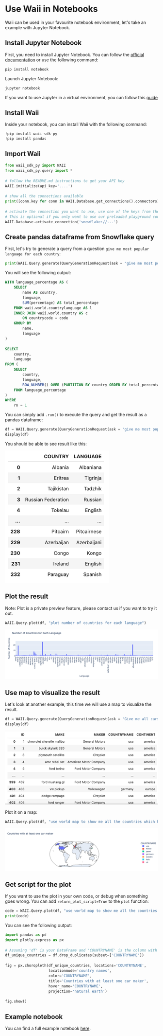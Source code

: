 # Use Waii in Notebooks

Waii can be used in your favourite notebook environment, let's take an example with Jupyter Notebook.

## Install Jupyter Notebook

First, you need to install Jupyter Notebook. You can follow the [official documentation](https://jupyter.org/install) or use the following command:

```bash
pip install notebook
```

Launch Jupyter Notebook:

```bash
jupyter notebook
```

If you want to use Jupyter in a virtual environment, you can follow this [guide](https://medium.com/@eleroy/jupyter-notebook-in-a-virtual-environment-virtualenv-8f3c3448247)

## Install Waii

Inside your notebook, you can install Waii with the following command:

```
!pip install waii-sdk-py
!pip install pandas
```

## Import Waii

```python
from waii_sdk_py import WAII
from waii_sdk_py.query import *

# follow the README.md instructions to get your API key
WAII.initialize(api_key='....') 

# show all the connections available
print([conn.key for conn in WAII.Database.get_connections().connectors])

# activate the connection you want to use, use one of the keys from the previous command
# This is optional if you only want to use our preloaded playground connection
WAII.Database.activate_connection('snowflake://...')
```

## Create pandas dataframe from Snowflake query

First, let's try to generate a query from a question `give me most popular language for each country`:

```python
print(WAII.Query.generate(QueryGenerationRequest(ask = "give me most popular language for each country")).query)
```

You will see the following output:

```sql
WITH language_percentage AS (
    SELECT
        name AS country,
        language,
        SUM(percentage) AS total_percentage
    FROM waii.world.countrylanguage AS l
    INNER JOIN waii.world.country AS c
        ON countrycode = code
    GROUP BY
        name,
        language
)

SELECT
    country,
    language
FROM (
    SELECT
        country,
        language,
        ROW_NUMBER() OVER (PARTITION BY country ORDER BY total_percentage DESC) AS rn
    FROM language_percentage
)
WHERE
    rn = 1
```

You can simply add `.run()` to execute the query and get the result as a pandas dataframe:

```python
df = WAII.Query.generate(QueryGenerationRequest(ask = "give me most popular language for each country")).run().to_pandas_df()
display(df)
```

You should be able to see result like this:

![df_output.png](doc%2Fdf_output.png)

## Plot the result

Note: Plot is a private preview feature, please contact us if you want to try it out.

```python
WAII.Query.plot(df, "plot number of countries for each language")
```

![plot_result.png](doc%2Fplot_result.png)

## Use map to visualize the result

Let's look at another example, this time we will use a map to visualize the result.

```python
df = WAII.Query.generate(QueryGenerationRequest(ask = "Give me all cars, with their maker, country and continent")).run().to_pandas_df()
display(df)
```
![df_output_cars.png](doc%2Fdf_output_cars.png)

Plot it on a map:

```python
WAII.Query.plot(df, "use world map to show me all the countries which have at least one car maker")
```

![plot_map.png](doc%2Fplot_map.png)

## Get script for the plot

If you want to use the plot in your own code, or debug when something goes wrong. You can add `return_plot_script=True` to the `plot` function:

```python
code = WAII.Query.plot(df, "use world map to show me all the countries which have at least one car maker", return_plot_script=True)
print(code)
```

You can see the following output:

```python
import pandas as pd
import plotly.express as px

# Assuming 'df' is your DataFrame and 'COUNTRYNAME' is the column with country names
df_unique_countries = df.drop_duplicates(subset=['COUNTRYNAME'])

fig = px.choropleth(df_unique_countries, locations='COUNTRYNAME',
                    locationmode='country names',
                    color='COUNTRYNAME',
                    title='Countries with at least one car maker',
                    hover_name='COUNTRYNAME',
                    projection='natural earth')

fig.show()
```

## Example notebook 

You can find a full example notebook [here](doc/waii-example.ipynb).